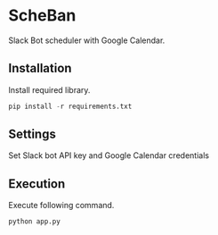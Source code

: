 # ScheBan
Slack Bot scheduler with Google Calendar. 

## Installation
Install required library.

```python
pip install -r requirements.txt
```

## Settings
Set Slack bot API key and Google Calendar credentials

## Execution
Execute following command.

```shell
python app.py
```

